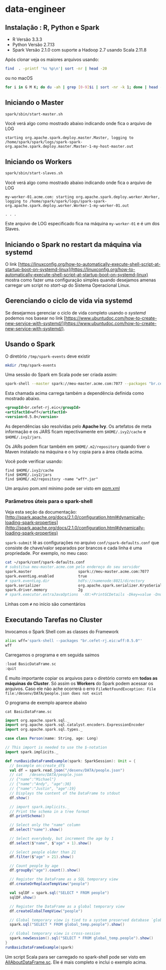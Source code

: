 # data-engineer

## Instalação : R, Python e Spark

* R Versão 3.3.3
* Python Versão 2.7.13
* Spark Versão 2.1.0 com suporte a Hadoop 2.7 usando Scala 2.11.8

Após clonar veja os maiores arquivos usando:

```bash
find  . -printf '%s %p\n'| sort -nr | head -20
```

ou no macOS

```bash
for i in G M K; do du -ah | grep [0-9]$i | sort -nr -k 1; done | head -n 11
```

## Iniciando o Master

```bash
spark/sbin/start-master.sh
```

Você verá algo como mostrado abaixo indicando onde fica o arquivo de LOG

```
starting org.apache.spark.deploy.master.Master, logging to /home/spark/spark/logs/spark-spark-org.apache.spark.deploy.master.Master-1-my-host-master.out
```




## Iniciando os Workers

```bash
spark/sbin/start-slaves.sh 
```

Você verá algo como mostrado abaixo indicando onde fica o arquivo de LOG

```
my-worker-01.acme.com: starting org.apache.spark.deploy.worker.Worker, logging to /home/spark/spark/logs/spark-spark-org.apache.spark.deploy.worker.Worker-1-my-worker-01.out

. . .

```

Este arquivo de LOG especificado fica na máquina `my-worker-01` e é um dos Slaves.

## Iniciando o Spark no restart da máquina via systemd

O link [https://linuxconfig.org/how-to-automatically-execute-shell-script-at-startup-boot-on-systemd-linux](https://linuxconfig.org/how-to-automatically-execute-shell-script-at-startup-boot-on-systemd-linux) mostra como fazer uma configuração simples quando desejamos amenas carregar um script no _start-up_ do Sistema Operacional Linux. 

## Gerenciando o ciclo de vida via systemd

Se desejarmos gerenciar o ciclo de vida completo usando o _systemd_ podemos nos basear no link [https://www.ubuntudoc.com/how-to-create-new-service-with-systemd/](https://www.ubuntudoc.com/how-to-create-new-service-with-systemd/).


## Usando o Spark

O diretório `/tmp/spark-events` deve existir

```bash
mkdir /tmp/spark-events
```


Uma sessão do Spark em Scala pode ser criada assim:

```bash
spark-shell --master spark://meu-master.acme.com:7077 --packages "br.cefet-rj.eic:wff:0.5.0"  --num-executors 2
```

Esta chamada acima carrega também a dependência definida como mostrado abaixo.

```xml
<groupId>br.cefet-rj.eic</groupId>
<artifactId>wff</artifactId>
<version>0.5.0</version>
```

As dependências são resolvidas pelo **Apache Ivy**. Os artefatos de meta informação e os JARS ficam repectivamente em `$HOME/.ivy2/cache` e `$HOME/.ivy2/jars`.

Os JARs podem ficar também em `$HOME/.m2/repository` quando tiver o Maven instalado na máquina e o Ivy copia para a área citada acima.

Você pode verificar usando:

```
find $HOME/.ivy2/cache
find $HOME/.ivy2/jars
find $HOME/.m2/repository -name "wff*.jar"
```

Um arquivo pom.xml mínimo pode ser visto em [pom.xml](pom.xml)



### Parâmetros úteis para o spark-shell

Veja esta seção da documentação: [http://spark.apache.org/docs/2.1.0/configuration.html#dynamically-loading-spark-properties](http://spark.apache.org/docs/2.1.0/configuration.html#dynamically-loading-spark-properties)

`spark-submit`  lê as configurações no arquivo `conf/spark-defaults.conf` que consiste de chave/valor separados por brancos e cada linha é uma propriedade. Por exemplo, no meu caso:

```bash
cat ~/spark/conf/spark-defaults.conf
# substitua meu-master.acme.com pelo endereço do seu servidor
spark.master                     spark://meu-master.acme.com:7077
spark.eventLog.enabled           true
# spark.eventLog.dir             hdfs://namenode:8021/directory
spark.serializer                 org.apache.spark.serializer.KryoSerializer
spark.driver.memory              2g
# spark.executor.extraJavaOptions  -XX:+PrintGCDetails -Dkey=value -Dnumbers="one two three"
```

Linhas com `#` no início são comentários


## Executando Tarefas no Cluster

Invocamos o Spark Shell com as classes do Framework

```bash
alias wff='spark-shell --packages "br.cefet-rj.eic:wff:0.5.0"'
wff
```

Carregamos o programa e em seguida saimos 

```scala
:load BasicDataFrame.sc
:quit
```

É muito importante copiar os arquivos para o diretório correto em **todas as máquinas do Cluster**. 
Só assim os **Workers** do Spark podem acessar os arquivos. Caso ele não ache ocorrerá o erro
`FileNotFoundException: File file:/desenv/DATA/people.json does not exist`


O programa de exemplo aparece abaixo

```
cat BasicDataFrame.sc
```

```scala
import org.apache.spark.sql._
import org.apache.spark.sql.catalyst.encoders.ExpressionEncoder
import org.apache.spark.sql.types._

case class Person(name: String, age: Long)

// This import is needed to use the $-notation
import spark.implicits._

def runBasicDataFrameExample(spark: SparkSession): Unit = {
  // $example on:create_df$
  val df = spark.read.json("/desenv/DATA/people.json")
  // cat   /desenv/DATA/people.json
  // {"name":"Michael"}
  // {"name":"Andy", "age":30}
  // {"name":"Justin", "age":19}
  // Displays the content of the DataFrame to stdout
  df.show()

  // import spark.implicits._
  // Print the schema in a tree format
  df.printSchema()

  // Select only the "name" column
  df.select("name").show()

  // Select everybody, but increment the age by 1
  df.select($"name", $"age" + 1).show()

  // Select people older than 21
  df.filter($"age" > 21).show()

  // Count people by age
  df.groupBy("age").count().show()

  // Register the DataFrame as a SQL temporary view
  df.createOrReplaceTempView("people")

  val sqlDF = spark.sql("SELECT * FROM people")
  sqlDF.show()

  // Register the DataFrame as a global temporary view
  df.createGlobalTempView("people")

  // Global temporary view is tied to a system preserved database `global_temp`
  spark.sql("SELECT * FROM global_temp.people").show()

  // Global temporary view is cross-session
  spark.newSession().sql("SELECT * FROM global_temp.people").show()
}
runBasicDataFrameExample(spark)
```

Um script Scala para ser carregado no spark-shell pode ser visto em [AllAboutDataFrame.sc](AllAboutDataFrame.sc). Ele é mais completo e inclui o exemplo acima. 


```bash
```


```bash
```


```bash
```




